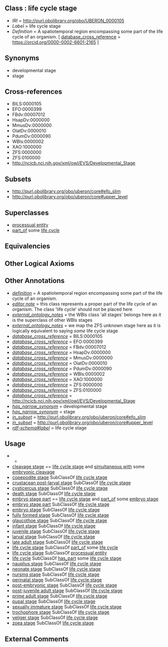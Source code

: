 
## Class : life cycle stage

 * *IRI* = http://purl.obolibrary.org/obo/UBERON_0000105
 * *Label* = life cycle stage
 * *Definition* = A spatiotemporal region encompassing some part of the life cycle of an organism. [ [database_cross_reference](../../ef/oboInOwl#hasDbXref.md) = https://orcid.org/0000-0002-6601-2165 ]

## Synonyms

 * developmental stage
 * stage

## Cross-references

 * BILS:0000105
 * EFO:0000399
 * FBdv:00007012
 * HsapDv:0000000
 * MmusDv:0000000
 * OlatDv:0000010
 * PdumDv:0000090
 * WBls:0000002
 * XAO:1000000
 * ZFS:0000000
 * ZFS:0100000
 * http://ncicb.nci.nih.gov/xml/owl/EVS/Developmental_Stage

## Subsets

 * http://purl.obolibrary.org/obo/uberon/core#efo_slim
 * http://purl.obolibrary.org/obo/uberon/core#upper_level

## Superclasses

 * [processual entity](../../UBERON/00/UBERON_0000000.md)
 * [part_of](../../BFO/50/BFO_0000050.md) some [life cycle](../../UBERON/04/UBERON_0000104.md)

## Equivalencies


## Other Logical Axioms


## Other Annotations

 * *[definition](../../IAO/15/IAO_0000115.md)* = A spatiotemporal region encompassing some part of the life cycle of an organism.
 * *[editor note](../../IAO/16/IAO_0000116.md)* = this class represents a proper part of the life cycle of an organism. The class 'life cycle' should not be placed here
 * *[external_ontology_notes](../../UBPROP/12/UBPROP_0000012.md)* = the WBls class 'all stages' belongs here as it is the superclass of other WBls stages
 * *[external_ontology_notes](../../UBPROP/12/UBPROP_0000012.md)* = we map the ZFS unknown stage here as it is logically equivalent to saying *some* life cycle stage
 * *[database_cross_reference](../../ef/oboInOwl#hasDbXref.md)* = BILS:0000105
 * *[database_cross_reference](../../ef/oboInOwl#hasDbXref.md)* = EFO:0000399
 * *[database_cross_reference](../../ef/oboInOwl#hasDbXref.md)* = FBdv:00007012
 * *[database_cross_reference](../../ef/oboInOwl#hasDbXref.md)* = HsapDv:0000000
 * *[database_cross_reference](../../ef/oboInOwl#hasDbXref.md)* = MmusDv:0000000
 * *[database_cross_reference](../../ef/oboInOwl#hasDbXref.md)* = OlatDv:0000010
 * *[database_cross_reference](../../ef/oboInOwl#hasDbXref.md)* = PdumDv:0000090
 * *[database_cross_reference](../../ef/oboInOwl#hasDbXref.md)* = WBls:0000002
 * *[database_cross_reference](../../ef/oboInOwl#hasDbXref.md)* = XAO:1000000
 * *[database_cross_reference](../../ef/oboInOwl#hasDbXref.md)* = ZFS:0000000
 * *[database_cross_reference](../../ef/oboInOwl#hasDbXref.md)* = ZFS:0100000
 * *[database_cross_reference](../../ef/oboInOwl#hasDbXref.md)* = http://ncicb.nci.nih.gov/xml/owl/EVS/Developmental_Stage
 * *[has_narrow_synonym](../../ym/oboInOwl#hasNarrowSynonym.md)* = developmental stage
 * *[has_narrow_synonym](../../ym/oboInOwl#hasNarrowSynonym.md)* = stage
 * *[in_subset](../../et/oboInOwl#inSubset.md)* = http://purl.obolibrary.org/obo/uberon/core#efo_slim
 * *[in_subset](../../et/oboInOwl#inSubset.md)* = http://purl.obolibrary.org/obo/uberon/core#upper_level
 * *[rdf-schema#label](../../el/rdf-schema#label.md)* = life cycle stage

## Usage

 * -
 * [cleavage stage](../../UBERON/07/UBERON_0000107.md) == [life cycle stage](../../UBERON/05/UBERON_0000105.md) and [simultaneous with](../../RO/82/RO_0002082.md) some [embryonic cleavage](../../GO/16/GO_0040016.md)
 * [copepodite stage](../../UBERON/60/UBERON_0014860.md) SubClassOf [life cycle stage](../../UBERON/05/UBERON_0000105.md)
 * [crustacean post-larval stage](../../UBERON/58/UBERON_0014858.md) SubClassOf [life cycle stage](../../UBERON/05/UBERON_0000105.md)
 * [cysticercus stage](../../UBERON/56/UBERON_0014856.md) SubClassOf [life cycle stage](../../UBERON/05/UBERON_0000105.md)
 * [death stage](../../UBERON/71/UBERON_0000071.md) SubClassOf [life cycle stage](../../UBERON/05/UBERON_0000105.md)
 * [embryo stage part](../../UBERON/67/UBERON_0000067.md) == [life cycle stage](../../UBERON/05/UBERON_0000105.md) and [part_of](../../BFO/50/BFO_0000050.md) some [embryo stage](../../UBERON/68/UBERON_0000068.md)
 * [embryo stage part](../../UBERON/67/UBERON_0000067.md) SubClassOf [life cycle stage](../../UBERON/05/UBERON_0000105.md)
 * [embryo stage](../../UBERON/68/UBERON_0000068.md) SubClassOf [life cycle stage](../../UBERON/05/UBERON_0000105.md)
 * [fully formed stage](../../UBERON/66/UBERON_0000066.md) SubClassOf [life cycle stage](../../UBERON/05/UBERON_0000105.md)
 * [glaucothoe stage](../../UBERON/61/UBERON_0014861.md) SubClassOf [life cycle stage](../../UBERON/05/UBERON_0000105.md)
 * [infant stage](../../UBERON/20/UBERON_0034920.md) SubClassOf [life cycle stage](../../UBERON/05/UBERON_0000105.md)
 * [juvenile stage](../../UBERON/19/UBERON_0034919.md) SubClassOf [life cycle stage](../../UBERON/05/UBERON_0000105.md)
 * [larval stage](../../UBERON/69/UBERON_0000069.md) SubClassOf [life cycle stage](../../UBERON/05/UBERON_0000105.md)
 * [late adult stage](../../UBERON/22/UBERON_0007222.md) SubClassOf [life cycle stage](../../UBERON/05/UBERON_0000105.md)
 * [life cycle stage](../../UBERON/05/UBERON_0000105.md) SubClassOf [part_of](../../BFO/50/BFO_0000050.md) some [life cycle](../../UBERON/04/UBERON_0000104.md)
 * [life cycle stage](../../UBERON/05/UBERON_0000105.md) SubClassOf [processual entity](../../UBERON/00/UBERON_0000000.md)
 * [life cycle](../../UBERON/04/UBERON_0000104.md) SubClassOf [has_part](../../BFO/51/BFO_0000051.md) some [life cycle stage](../../UBERON/05/UBERON_0000105.md)
 * [nauplius stage](../../UBERON/06/UBERON_0014406.md) SubClassOf [life cycle stage](../../UBERON/05/UBERON_0000105.md)
 * [neonate stage](../../UBERON/21/UBERON_0007221.md) SubClassOf [life cycle stage](../../UBERON/05/UBERON_0000105.md)
 * [nursing stage](../../UBERON/85/UBERON_0018685.md) SubClassOf [life cycle stage](../../UBERON/05/UBERON_0000105.md)
 * [perinatal stage](../../UBERON/01/UBERON_0012101.md) SubClassOf [life cycle stage](../../UBERON/05/UBERON_0000105.md)
 * [post-embryonic stage](../../UBERON/92/UBERON_0000092.md) SubClassOf [life cycle stage](../../UBERON/05/UBERON_0000105.md)
 * [post-juvenile adult stage](../../UBERON/13/UBERON_0000113.md) SubClassOf [life cycle stage](../../UBERON/05/UBERON_0000105.md)
 * [prime adult stage](../../UBERON/41/UBERON_0018241.md) SubClassOf [life cycle stage](../../UBERON/05/UBERON_0000105.md)
 * [pupal stage](../../UBERON/70/UBERON_0000070.md) SubClassOf [life cycle stage](../../UBERON/05/UBERON_0000105.md)
 * [sexually immature stage](../../UBERON/12/UBERON_0000112.md) SubClassOf [life cycle stage](../../UBERON/05/UBERON_0000105.md)
 * [trochophore stage](../../UBERON/62/UBERON_0014862.md) SubClassOf [life cycle stage](../../UBERON/05/UBERON_0000105.md)
 * [veliger stage](../../UBERON/63/UBERON_0014863.md) SubClassOf [life cycle stage](../../UBERON/05/UBERON_0000105.md)
 * [zoea stage](../../UBERON/57/UBERON_0014857.md) SubClassOf [life cycle stage](../../UBERON/05/UBERON_0000105.md)

## External Comments

